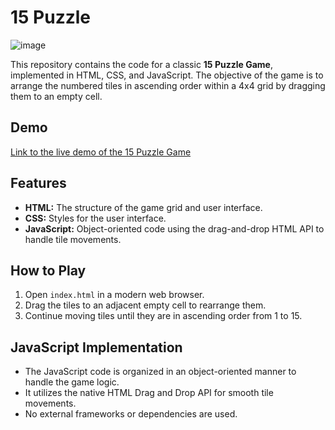 # 15 Puzzle
![image](https://github.com/KaruzG/Puzzle4x4/assets/95084763/1c0ce7b8-8d50-4593-83f6-79b84db7133c)

This repository contains the code for a classic **15 Puzzle Game**, implemented in HTML, CSS, and JavaScript. The objective of the game is to arrange the numbered tiles in ascending order within a 4x4 grid by dragging them to an empty cell.

## Demo

[Link to the live demo of the 15 Puzzle Game](https://karuzg.github.io/15-Puzzle-Game-JS/)

## Features

- **HTML:** The structure of the game grid and user interface.
- **CSS:** Styles for the user interface.
- **JavaScript:** Object-oriented code using the drag-and-drop HTML API to handle tile movements.

## How to Play

1. Open `index.html` in a modern web browser.
2. Drag the tiles to an adjacent empty cell to rearrange them.
3. Continue moving tiles until they are in ascending order from 1 to 15.

## JavaScript Implementation

- The JavaScript code is organized in an object-oriented manner to handle the game logic.
- It utilizes the native HTML Drag and Drop API for smooth tile movements.
- No external frameworks or dependencies are used.
   

